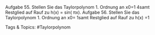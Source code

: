 Aufgabe 55. Stellen Sie das Taylorpolynom 1. Ordnung an x0=1
4samt Restglied auf Rauf zu
h(x) = sin( πx).
Aufgabe 56. Stellen Sie das Taylorpolynom 1. Ordnung an x0= 1samt Restglied auf Rauf zu
h(x) =1

   Tags & Topics:
   #Taylorpolynom